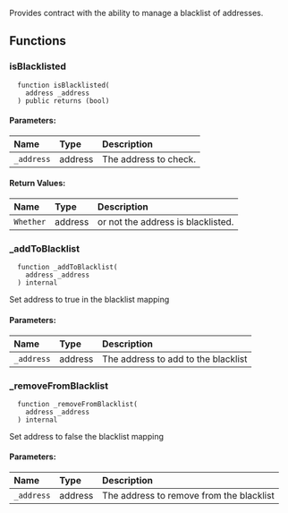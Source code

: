 
Provides contract with the ability to manage a blacklist of addresses.

## Functions
### isBlacklisted
```solidity
  function isBlacklisted(
    address _address
  ) public returns (bool)
```


#### Parameters:
| Name | Type | Description                                                          |
| :--- | :--- | :------------------------------------------------------------------- |
|`_address` | address | The address to check.

#### Return Values:
| Name                           | Type          | Description                                                                  |
| :----------------------------- | :------------ | :--------------------------------------------------------------------------- |
|`Whether`| address | or not the address is blacklisted.
### _addToBlacklist
```solidity
  function _addToBlacklist(
    address _address
  ) internal
```

Set address to true in the blacklist mapping

#### Parameters:
| Name | Type | Description                                                          |
| :--- | :--- | :------------------------------------------------------------------- |
|`_address` | address | The address to add to the blacklist

### _removeFromBlacklist
```solidity
  function _removeFromBlacklist(
    address _address
  ) internal
```

Set address to false the blacklist mapping

#### Parameters:
| Name | Type | Description                                                          |
| :--- | :--- | :------------------------------------------------------------------- |
|`_address` | address | The address to remove from the blacklist

